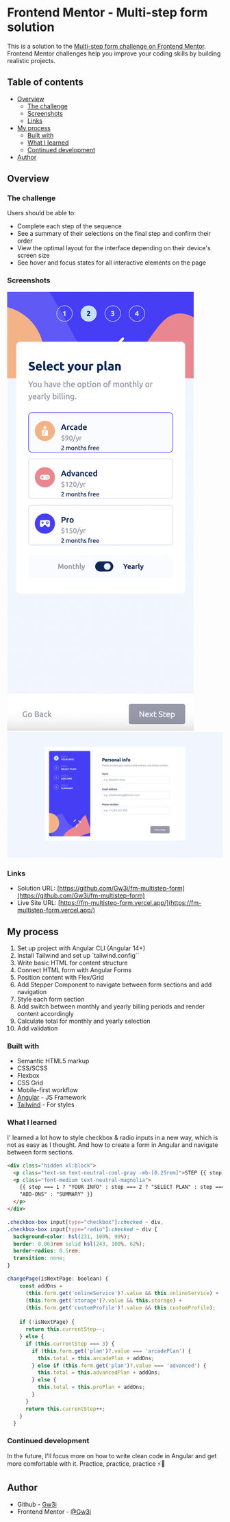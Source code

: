 # Frontend Mentor - Multi-step form solution

This is a solution to the [Multi-step form challenge on Frontend Mentor](https://www.frontendmentor.io/challenges/multistep-form-YVAnSdqQBJ). Frontend Mentor challenges help you improve your coding skills by building realistic projects.

## Table of contents

- [Overview](#overview)
  - [The challenge](#the-challenge)
  - [Screenshots](#screenshots)
  - [Links](#links)
- [My process](#my-process)
  - [Built with](#built-with)
  - [What I learned](#what-i-learned)
  - [Continued development](#continued-development)
- [Author](#author)

## Overview

### The challenge

Users should be able to:

- Complete each step of the sequence
- See a summary of their selections on the final step and confirm their order
- View the optimal layout for the interface depending on their device's screen size
- See hover and focus states for all interactive elements on the page

### Screenshots

![Mobile View (375px)](./fm-screenshots/mobile-view.png)
![Desktop View (1440px)](./fm-screenshots/desktop-view.png)

### Links

- Solution URL: [https://github.com/Gw3i/fm-multistep-form](https://github.com/Gw3i/fm-multistep-form)
- Live Site URL: [https://fm-multistep-form.vercel.app/](https://fm-multistep-form.vercel.app/)

## My process

1. Set up project with Angular CLI (Angular 14+)
2. Install Tailwind and set up `tailwind.config``
3. Write basic HTML for content structure
4. Connect HTML form with Angular Forms
5. Position content with Flex/Grid
6. Add Stepper Component to navigate between form sections and add navigation
7. Style each form section
8. Add switch between monthly and yearly billing periods and render content accordingly
9. Calculate total for monthly and yearly selection
10. Add validation

### Built with

- Semantic HTML5 markup
- CSS/SCSS
- Flexbox
- CSS Grid
- Mobile-first workflow
- [Angular](https://angular.io/) - JS Framework
- [Tailwind](https://tailwindcss.com/) - For styles

### What I learned

I' learned a lot how to style checkbox & radio inputs in a new way, which is not as easy as I thought.
And how to create a form in Angular and navigate between form sections.

```html
<div class="hidden xl:block">
  <p class="text-sm text-neutral-cool-gray -mb-[0.25rem]">STEP {{ step }}</p>
  <p class="font-medium text-neutral-magnolia">
    {{ step === 1 ? "YOUR INFO" : step === 2 ? "SELECT PLAN" : step === 3 ?
    "ADD-ONS" : "SUMMARY" }}
  </p>
</div>
```

```scss
.checkbox-box input[type="checkbox"]:checked ~ div,
.checkbox-box input[type="radio"]:checked ~ div {
  background-color: hsl(231, 100%, 99%);
  border: 0.063rem solid hsl(243, 100%, 62%);
  border-radius: 0.5rem;
  transition: none;
}
```

```js
changePage(isNextPage: boolean) {
    const addOns =
      (this.form.get('onlineService')?.value && this.onlineService) +
      (this.form.get('storage')?.value && this.storage) +
      (this.form.get('customProfile')?.value && this.customProfile);

    if (!isNextPage) {
      return this.currentStep--;
    } else {
      if (this.currentStep === 3) {
        if (this.form.get('plan')?.value === 'arcadePlan') {
          this.total = this.arcadePlan + addOns;
        } else if (this.form.get('plan')?.value === 'advanced') {
          this.total = this.advancedPlan + addOns;
        } else {
          this.total = this.proPlan + addOns;
        }
      }
      return this.currentStep++;
    }
  }
```

### Continued development

In the future, I'll focus more on how to write clean code in Angular and get more comfortable with it. Practice, practice, practice ⚡️💪

## Author

- Github - [Gw3i](https://github.com/Gw3i)
- Frontend Mentor - [@Gw3i](https://www.frontendmentor.io/profile/Gw3i)
